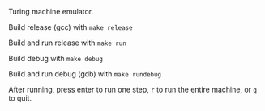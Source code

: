 Turing machine emulator.

Build release (gcc) with `make release`

Build and run release with `make run`

Build debug with `make debug`

Build and run debug (gdb) with `make rundebug`

After running, press enter to run one step, `r` to run the entire machine, or `q` to quit.
